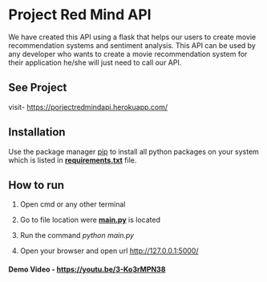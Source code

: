 # Project Red Mind API
We have created this API using a flask that helps our users to create movie recommendation systems and sentiment analysis. This API can be used by any developer who wants to create a movie recommendation system for their application he/she will just need to call our API.


## See Project

visit- https://porjectredmindapi.herokuapp.com/

## Installation

Use the package manager [pip](https://pip.pypa.io/en/stable/) to install all python packages on your system which is listed in **[requirements.txt](https://github.com/IntegratedMindHeart/api/blob/master/requirements.txt)** file.

## How to run

1. Open cmd or any other terminal

2. Go to file location were **[main.py](https://github.com/IntegratedMindHeart/api/blob/master/main.py)** is located

3. Run the command *python main.py*

4. Open your browser and open url http://127.0.0.1:5000/

#### Demo Video - https://youtu.be/3-Ko3rMPN38
